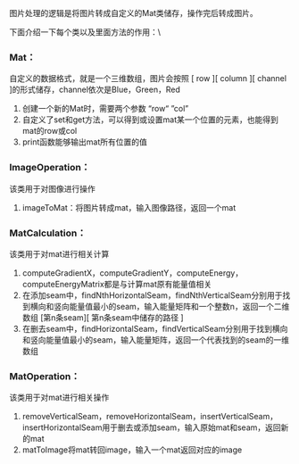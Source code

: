 图片处理的逻辑是将图片转成自定义的Mat类储存，操作完后转成图片。

下面介绍一下每个类以及里面方法的作用：\

### **Mat**：

自定义的数据格式，就是一个三维数组，图片会按照 [ row ][ column ][ channel ]的形式储存，channel依次是Blue，Green，Red
1. 创建一个新的Mat时，需要两个参数 “row“ ”col”
2. 自定义了set和get方法，可以得到或设置mat某一个位置的元素，也能得到mat的row或col
3. print函数能够输出mat所有位置的值


### **ImageOperation**：
该类用于对图像进行操作
1. imageToMat：将图片转成mat，输入图像路径，返回一个mat




### **MatCalculation**：
该类用于对mat进行相关计算

1. computeGradientX，computeGradientY，computeEnergy，computeEnergyMatrix都是与计算mat原有能量值相关
2. 在添加seam中，findNthHorizontalSeam，findNthVerticalSeam分别用于找到横向和竖向能量值最小的seam，输入能量矩阵和一个整数n，返回一个二维数组 [第n条seam][ 第n条seam中储存的路径 ]
3. 在删去seam中，findHorizontalSeam，findVerticalSeam分别用于找到横向和竖向能量值最小的seam，输入能量矩阵，返回一个代表找到的seam的一维数组

### **MatOperation**：
该类用于对mat进行相关操作

1. removeVerticalSeam，removeHorizontalSeam，insertVerticalSeam，insertHorizontalSeam用于删去或添加seam，输入原始mat和seam，返回新的mat
2. matToImage将mat转回image，输入一个mat返回对应的image